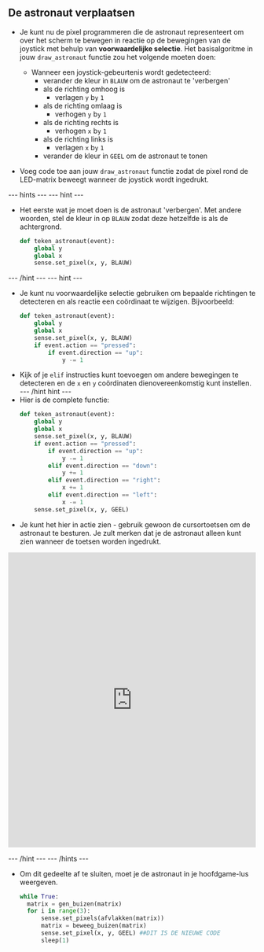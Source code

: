 ## De astronaut verplaatsen

- Je kunt nu de pixel programmeren die de astronaut representeert om over het scherm te bewegen in reactie op de bewegingen van de joystick met behulp van **voorwaardelijke selectie**. Het basisalgoritme in jouw `draw_astronaut` functie zou het volgende moeten doen:
  - Wanneer een joystick-gebeurtenis wordt gedetecteerd:
    - verander de kleur in `BLAUW` om de astronaut te 'verbergen'
    - als de richting omhoog is
      - verlagen `y` b`y` `1`
    - als de richting omlaag is
      - verhogen `y` b`y` `1`
    - als de richting rechts is
      - verhogen `x` b`y` `1`
    - als de richting links is
      - verlagen `x` b`y` `1`
    - verander de kleur in `GEEL` om de astronaut te tonen

- Voeg code toe aan jouw `draw_astronaut` functie zodat de pixel rond de LED-matrix beweegt wanneer de joystick wordt ingedrukt.

--- hints --- --- hint ---
- Het eerste wat je moet doen is de astronaut 'verbergen'. Met andere woorden, stel de kleur in op `BLAUW` zodat deze hetzelfde is als de achtergrond.
    ```python
    def teken_astronaut(event):
        global y
        global x
        sense.set_pixel(x, y, BLAUW)
    ```
--- /hint ---
--- hint ---
- Je kunt nu voorwaardelijke selectie gebruiken om bepaalde richtingen te detecteren en als reactie een coördinaat te wijzigen. Bijvoorbeeld:
  ```python
  def teken_astronaut(event):
      global y
      global x
      sense.set_pixel(x, y, BLAUW)
      if event.action == "pressed":
          if event.direction == "up":
              y -= 1
  ```
- Kijk of je `elif` instructies kunt toevoegen om andere bewegingen te detecteren en de `x` en `y` coördinaten dienovereenkomstig kunt instellen. --- /hint hint ---
- Hier is de complete functie:
  ```python
  def teken_astronaut(event):
      global y
      global x
      sense.set_pixel(x, y, BLAUW)
      if event.action == "pressed":
          if event.direction == "up":
              y -= 1
          elif event.direction == "down":
              y += 1
          elif event.direction == "right":
              x += 1
          elif event.direction == "left":
              x -= 1
      sense.set_pixel(x, y, GEEL)
  ```
- Je kunt het hier in actie zien - gebruik gewoon de cursortoetsen om de astronaut te besturen. Je zult merken dat je de astronaut alleen kunt zien wanneer de toetsen worden ingedrukt. 

<iframe src="https://trinket.io/embed/python/9dc48939c7" width="100%" height="600" frameborder="0" marginwidth="0" marginheight="0" allowfullscreen mark="crwd-mark"></iframe> 

--- /hint --- --- /hints ---

- Om dit gedeelte af te sluiten, moet je de astronaut in je hoofdgame-lus weergeven.

    ```python
    while True:
      matrix = gen_buizen(matrix)
      for i in range(3):
          sense.set_pixels(afvlakken(matrix))
          matrix = beweeg_buizen(matrix)
          sense.set_pixel(x, y, GEEL) ##DIT IS DE NIEUWE CODE
          sleep(1)
    ```
